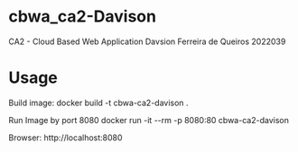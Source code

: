 # cbwa_ca2-Davison
CA2 - Cloud Based Web Application
Davsion Ferreira de Queiros 
2022039

# Usage
Build image:
docker build -t cbwa-ca2-davison .

Run Image by port 8080
docker run -it --rm -p 8080:80 cbwa-ca2-davison

Browser: http://localhost:8080

